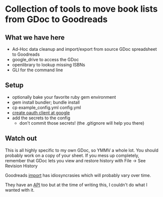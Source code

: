 # Collection of tools to move book lists from GDoc to Goodreads

## What we have here
- Ad-Hoc data cleanup and import/export from source GDoc spreadsheet to Goodreads
- google_drive to access the GDoc
- openlibrary to lookup missing ISBNs
- GLI for the command line

## Setup
- optionally bake your favorite ruby gem environment
- gem install bundler; bundle install
- cp example_config.yml config.yml
- [create oauth client at google](https://developers.google.com/drive/web/auth/web-server)
- add the secrets to the config
  - don't commit those secrets! (the .gitignore will help you there)

## Watch out
This is all highly specific to my own GDoc, so YMMV a whole lot. You should probably work on a copy of your sheet.
If you mess up completely, remember that GDoc lets you view and restore history with File -> See Revision History

Goodreads [import](https://www.goodreads.com/review/import/) has idiosyncrasies which will probably vary over time.

They have an [API](https://www.goodreads.com/api) too but at the time of writing this, I couldn't do what I wanted
with it.


